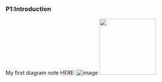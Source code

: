 ### P1:Introduction
My first diagram note HERE:
![image](https://raw.githubusercontent.com/lakerschampions/Road-of-NLP/master/Images/NLP%20Level.jpg)
<img width="150" height="150" src="https://img-blog.csdn.net/20161028230559575"/>
